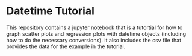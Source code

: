 # Datetime Tutorial

This repository contains a jupyter notebook that is a tutortial for how to graph scatter plots and regression plots with datetime objects (including how to do the necessary conversions). It also includes the csv file that provides the data for the example in the tutorial.
